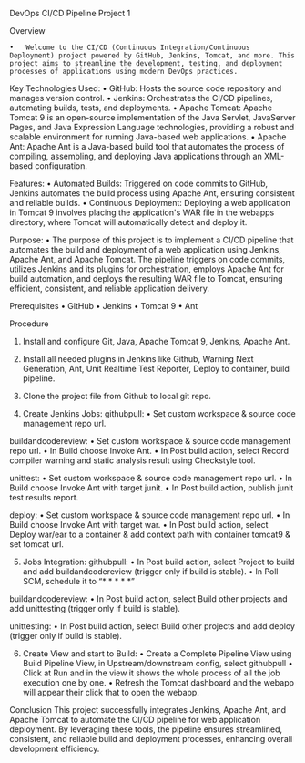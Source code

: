 DevOps CI/CD Pipeline Project 1

Overview

	•	Welcome to the CI/CD (Continuous Integration/Continuous Deployment) project powered by GitHub, Jenkins, Tomcat, and more. This project aims to streamline the development, testing, and deployment processes of applications using modern DevOps practices. 
Key Technologies Used:
	•	GitHub: Hosts the source code repository and manages version control.
	•	Jenkins: Orchestrates the CI/CD pipelines, automating builds, tests, and deployments.
	•	Apache Tomcat: Apache Tomcat 9 is an open-source implementation of the Java Servlet, JavaServer Pages, and Java Expression Language technologies, providing a robust and scalable environment for running Java-based web applications.
	•	Apache Ant:  Apache Ant is a Java-based build tool that automates the process of compiling, assembling, and deploying Java applications through an XML-based configuration.

Features:
	•	Automated Builds: Triggered on code commits to GitHub, Jenkins automates the build process using Apache Ant, ensuring consistent and reliable builds.
	•	Continuous Deployment: Deploying a web application in Tomcat 9 involves placing the application's WAR file in the webapps directory, where Tomcat will automatically detect and deploy it.

Purpose:
	•	The purpose of this project is to implement a CI/CD pipeline that automates the build and deployment of a web application using Jenkins, Apache Ant, and Apache Tomcat. The pipeline triggers on code commits, utilizes Jenkins and its plugins for orchestration, employs Apache Ant for build automation, and deploys the resulting WAR file to Tomcat, ensuring efficient, consistent, and reliable application delivery.

Prerequisites
	•	GitHub 
	•	Jenkins
	•	Tomcat 9
	•	Ant

Procedure
1. Install and configure Git, Java, Apache Tomcat 9, Jenkins, Apache Ant.

2. Install all needed plugins in Jenkins like Github, Warning Next Generation, Ant, Unit Realtime Test Reporter, Deploy to container, build pipeline.

3. Clone the project file from Github to local git repo.

4. Create Jenkins Jobs: 
githubpull: 
	•	Set custom workspace & source code management repo url.

buildandcodereview:
	•	Set custom workspace & source code management repo url.
	•	In Build choose Invoke Ant.
	•	In Post build action, select Record compiler warning and static analysis result using Checkstyle tool.

unittest:
	•	Set custom workspace & source code management repo url.
	•	In Build choose Invoke Ant with target junit.
	•	In Post build action, publish junit test results report.

deploy:
	•	Set custom workspace & source code management repo url.
	•	In Build choose Invoke Ant with target war.
	•	In Post build action, select Deploy war/ear to a container & add context path with container tomcat9 & set tomcat url.

5. Jobs Integration:
githubpull:
	•	In Post build action, select Project to build and add buildandcodereview (trigger only if build is stable).
	•	In Poll SCM, schedule it to “* * * * *”

buildandcodereview:
	•	In Post build action, select Build other projects and add unittesting (trigger only if build is stable).

unittesting:
	•	In Post build action, select Build other projects and add deploy (trigger only if build is stable).

6. Create View and start to Build:
	•	Create a Complete Pipeline View using Build Pipeline View, in Upstream/downstream config, select githubpull
	•	Click at Run and in the view it shows the whole process of all the job execution one by one.
	•	Refresh the Tomcat dashboard and the webapp will appear their click that to open the webapp.

Conclusion
This project successfully integrates Jenkins, Apache Ant, and Apache Tomcat to automate the CI/CD pipeline for web application deployment. By leveraging these tools, the pipeline ensures streamlined, consistent, and reliable build and deployment processes, enhancing overall development efficiency.



